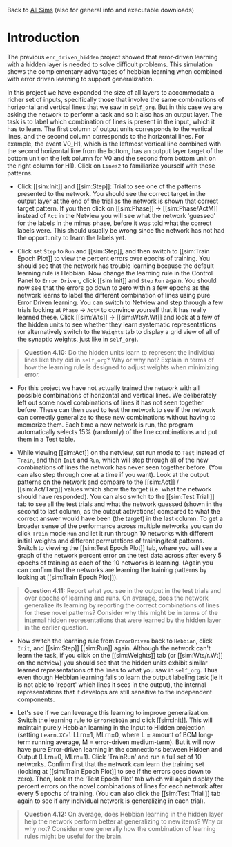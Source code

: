 Back to [All Sims](https://github.com/CompCogNeuro/sims) (also for general info and executable downloads)

# Introduction

The previous  `err_driven_hidden` project showed that error-driven learning with a hidden layer is needed to solve difficult problems. This simulation shows the complementary advantages of hebbian learning when combined with error driven learning to support generalization. 
 
In this project we have expanded the size of all layers to accommodate a richer set of inputs, specifically those that involve the same combinations of horizontal and vertical lines that we saw in `self_org`. But in this case we are asking the network to perform a task and so it also has an output layer. The task is to label which combination of lines is present in the input, which it has to learn. The first column of output units corresponds to the vertical lines, and the second column corresponds to the horizontal lines. For example, the event V0_H1, which is the leftmost vertical line combined with the second horizontal line from the bottom, has an output layer target of the bottom unit on the left column for V0 and the second from bottom unit on the right column for H1). Click on `Lines2` to familiarize yourself with these patterns.  

* Click [[sim:Init]] and [[sim:Step]]: Trial to see one of the patterns presented to the network. You should see the correct target in the output layer at the end of the trial as the network is shown that correct target pattern.  If you then click on [[sim:Phase]] -> [[sim:Phase/ActM]] instead of `Act` in the Netview you will see what the network 'guessed' for the labels in the minus phase, before it was told what the correct labels were. This should usually be wrong since the network has not had the opportunity to learn the labels yet.  

* Click set `Step` to `Run` and [[sim:Step]], and then switch to [[sim:Train Epoch Plot]] to view the percent errors over epochs of training. You should see that the network has trouble learning because the default learning rule is Hebbian. Now change the learning rule in the Control Panel to `Error Driven`, click [[sim:Init]] and `Step` `Run` again. You should now see that the errors go down to zero within a few epochs as the network learns to label the different combination of lines using pure Error Driven learning. You can switch to Netview and step through a few trials looking at `Phase` -> `ActM` to convince yourself that it has really learned these. Click [[sim:Wts]] -> [[sim:Wts/r.Wt]] and look at a few of the hidden units to see whether they learn systematic representations (or alternatively switch to  the `Weights` tab to display a grid view of all of the synaptic weights, just like in `self_org`).

> **Question 4.10:**  Do the hidden units learn to represent the individual lines like they did in `self_org`? Why or why not? Explain in terms of how the learning rule is designed to adjust weights when minimizing error.

<sim-question id="4.10">

* For this project we have not actually trained the network with all possible combinations of horizontal and vertical lines. We deliberately left out some novel combinations of lines it has not seen together before. These can then used to test the network to see if the network can correctly generalize to these new combinations without having to memorize them. Each time a new network is run, the program automatically selects 15% (randomly) of the line combinations and put them in a Test table. 

* While viewing [[sim:Act]] on the netview, set run mode to `Test` instead of `Train`, and then `Init` and `Run`, which will step through all of the new combinations of lines the network has never seen together before. (You can also step through one at a time if you want).  Look at the output patterns on the network and compare to the [[sim:Act]] / [[sim:Act/Targ]] values which show the target (i.e. what the network should have responded).  You can also switch to the [[sim:Test Trial ]] tab to see all the test trials and what the network guessed (shown in the second to last column, as the output activations) compared to what the correct answer would have been (the target) in the last column. To get a broader sense of the performance across multiple networks you can do click `Train` mode `Run` and let it run through 10 networks with different initial weights and different permutations of training/test patterns. Switch to viewing the [[sim:Test Epoch Plot]] tab, where you will see a graph of the network percent error on the test data across after every 5 epochs of training as each of the 10 networks is learning. (Again you can confirm that the networks are learning the training patterns by looking at [[sim:Train Epoch Plot]]).   

> **Question 4.11:**  Report what you see in the output in the test trials and over epochs of learning and runs. On average, does the network generalize its learning by reporting the correct combinations of lines for these novel patterns? Consider why this might be in terms of the internal hidden representations that were learned by the hidden layer in the earlier question. 

<sim-question id="4.11">

* Now switch the learning rule from `ErrorDriven` back to `Hebbian`, click `Init`, and [[sim:Step]] [[sim:Run]] again. Although the network can't learn the task, if you click on the [[sim:Weights]] tab (or [[sim:Wts/r.Wt]] on the netview) you should see that the hidden units exhibit similar learned representations of the lines to what you saw in `self_org`. Thus even though Hebbian learning fails to learn the output labeling task (ie it is not able to 'report' which lines it sees in the output), the internal representations that it develops are still sensitive to the independent components.

* Let's see if we can leverage this learning to improve generalization. Switch the learning rule to `ErrorHebbIn` and click [[sim:Init]]. This will maintain purely Hebbian learning in the Input to Hidden projection (setting `Learn.XCal` LLrn=1, MLrn=0, where L = amount of BCM long-term running average, M = error-driven medium-term). But it will now have pure Error-driven learning in the connections between Hidden and Output (LLrn=0, MLrn=1). Click 'TrainRun' and run a full set of 10 networks. Confirm first that the network can learn the training set (looking at [[sim:Train Epoch Plot]] to see if the errors goes down to zero). Then, look at the 'Test Epoch Plot' tab which will again display the percent errors on the novel combinations of lines for each network after every 5 epochs of training. (You can also click the [[sim:Test Trial ]] tab again to see if any individual network is generalizing in each trial). 

> **Question 4.12:** On average, does Hebbian learning in the hidden layer help the network perform better at generalizing to new items? Why or why not?  Consider more generally how the combination of learning rules might be useful for the brain.

<sim-question id="4.12">
 
 
